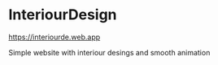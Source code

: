 # InteriourDesign

https://interiourde.web.app

Simple website with interiour desings and smooth animation
